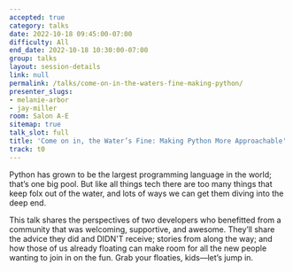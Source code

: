 ```yaml
---
accepted: true
category: talks
date: 2022-10-18 09:45:00-07:00
difficulty: All
end_date: 2022-10-18 10:30:00-07:00
group: talks
layout: session-details
link: null
permalink: /talks/come-on-in-the-waters-fine-making-python/
presenter_slugs:
- melanie-arbor
- jay-miller
room: Salon A-E
sitemap: true
talk_slot: full
title: 'Come on in, the Water’s Fine: Making Python More Approachable'
track: t0
---
```


Python has grown to be the largest programming language in the world; that’s one big pool. But like all things tech there are too many things that keep folx out of the water, and lots of ways we can get them diving into the deep end.

This talk shares the perspectives of two developers who benefitted from a community that was welcoming, supportive, and awesome. They’ll share the advice they did and DIDN'T receive; stories from along the way; and how those of us already floating can make room for all the new people wanting to join in on the fun. Grab your floaties, kids—let’s jump in.
